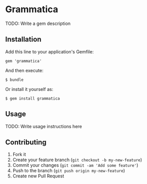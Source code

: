 # Grammatica

TODO: Write a gem description

## Installation

Add this line to your application's Gemfile:

    gem 'grammatica'

And then execute:

    $ bundle

Or install it yourself as:

    $ gem install grammatica

## Usage

TODO: Write usage instructions here

## Contributing

1. Fork it
2. Create your feature branch (`git checkout -b my-new-feature`)
3. Commit your changes (`git commit -am 'Add some feature'`)
4. Push to the branch (`git push origin my-new-feature`)
5. Create new Pull Request
